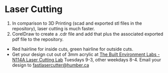# Laser Cutting
1. In comparison to 3D Printing (scad and exported stl files in the repository), laser cutting is much faster.
2. CorelDraw to create a .cdr file and add that plus the associated exported pdf file to the repository.
- Red hairline for inside cuts, green hairline for outside cuts.
- Get your design cut out of 3mm acrylic at [The Built Environment Labs - N114A Laser Cutting Lab](https://designandbuiltlabs.simplybook.me/v2/#book/category/2/service/11/count/1/) Tuesdays 9-3, other weekdays 8-4. Email your design to fastlasercutter@humber.ca 

